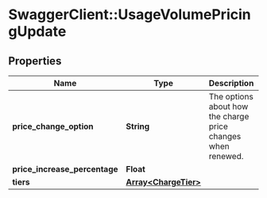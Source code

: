 # SwaggerClient::UsageVolumePricingUpdate

## Properties
Name | Type | Description | Notes
------------ | ------------- | ------------- | -------------
**price_change_option** | **String** | The options about how the charge price changes when renewed. | [optional] 
**price_increase_percentage** | **Float** |  | [optional] 
**tiers** | [**Array&lt;ChargeTier&gt;**](ChargeTier.md) |  | [optional] 


